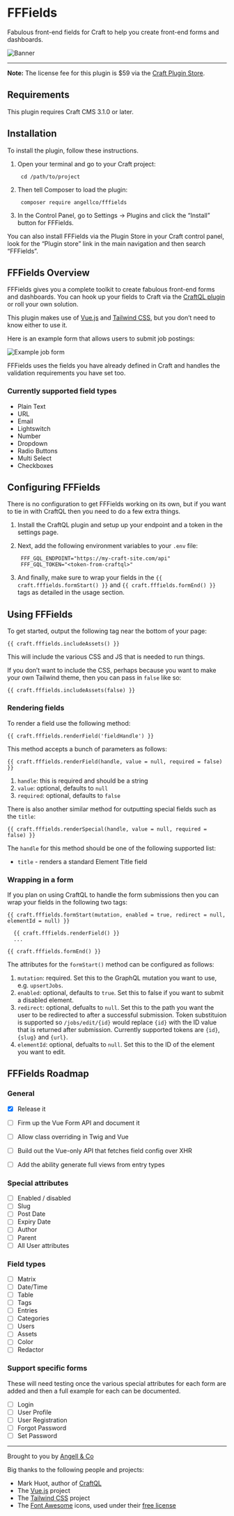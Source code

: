 # FFFields

Fabulous front-end fields for Craft to help you create front-end forms and dashboards.

![Banner](resources/img/banner.png)

---

**Note:** The license fee for this plugin is $59 via the [Craft Plugin Store](https://plugins.craftcms.com/fffields).


## Requirements

This plugin requires Craft CMS 3.1.0 or later.


## Installation

To install the plugin, follow these instructions.

1. Open your terminal and go to your Craft project:

        cd /path/to/project

2. Then tell Composer to load the plugin:

        composer require angellco/fffields

3. In the Control Panel, go to Settings → Plugins and click the “Install” button for FFFields.


You can also install FFFields via the Plugin Store in your Craft control panel, look for the “Plugin store” link in the main navigation and then search “FFFields”.


## FFFields Overview

FFFields gives you a complete toolkit to create fabulous front-end forms and dashboards. You can hook up your fields to Craft via the [CraftQL plugin](https://plugins.craftcms.com/craftql) or roll your own solution.

This plugin makes use of [Vue.js](https://vuejs.org/) and [Tailwind CSS](https://tailwindcss.com), but you don’t need to know either to use it.

Here is an example form that allows users to submit job postings:

![Example job form](resources/img/example-job-form.png)

FFFields uses the fields you have already defined in Craft and handles the validation requirements you have set too.

### Currently supported field types

- Plain Text
- URL
- Email
- Lightswitch
- Number
- Dropdown
- Radio Buttons
- Multi Select
- Checkboxes


## Configuring FFFields

There is no configuration to get FFFields working on its own, but if you want to tie in with CraftQL then you need to do a few extra things.

1. Install the CraftQL plugin and setup up your endpoint and a token in the settings page.

2. Next, add the following environment variables to your `.env` file:

        FFF_GQL_ENDPOINT="https://my-craft-site.com/api"
        FFF_GQL_TOKEN="<token-from-craftql>"

3. And finally, make sure to wrap your fields in the `{{ craft.fffields.formStart() }}` and `{{ craft.fffields.formEnd() }}` tags as detailed in the usage section. 


## Using FFFields

To get started, output the following tag near the bottom of your page:

```twig
{{ craft.fffields.includeAssets() }}
``` 

This will include the various CSS and JS that is needed to run things.

If you don’t want to include the CSS, perhaps because you want to make your own Tailwind theme, then you can pass in `false` like so:

```twig
{{ craft.fffields.includeAssets(false) }}
```

### Rendering fields

To render a field use the following method:

```twig
{{ craft.fffields.renderField('fieldHandle') }}
``` 

This method accepts a bunch of parameters as follows:

```twig
{{ craft.fffields.renderField(handle, value = null, required = false) }}
```

1. `handle`: this is required and should be a string
2. `value`: optional, defaults to `null`
3. `required`: optional, defaults to `false`


There is also another similar method for outputting special fields such as the `title`:

```twig
{{ craft.fffields.renderSpecial(handle, value = null, required = false) }}
```

The `handle` for this method should be one of the following supported list:

- `title` - renders a standard Element Title field
 


### Wrapping in a form

If you plan on using CraftQL to handle the form submissions then you can wrap your fields in the following two tags:

```twig
{{ craft.fffields.formStart(mutation, enabled = true, redirect = null, elementId = null) }}

  {{ craft.fffields.renderField() }}
  ...

{{ craft.fffields.formEnd() }}
```

The attributes for the `formStart()` method can be configured as follows:

1. `mutation`: required. Set this to the GraphQL mutation you want to use, e.g. `upsertJobs`.
2. `enabled`: optional, defaults to `true`. Set this to false if you want to submit a disabled element.
3. `redirect`: optional, defualts to `null`. Set this to the path you want the user to be redirected to after a successful submission. Token substituion is supported so `/jobs/edit/{id}` would replace `{id}` with the ID value that is returned after submission. Currently supported tokens are `{id}`, `{slug}` and `{url}`.
4. `elementId`: optional, defualts to `null`. Set this to the ID of the element you want to edit.


## FFFields Roadmap

### General

- [x] Release it
- [ ] Firm up the Vue Form API and document it
- [ ] Allow class overriding in Twig and Vue
- [ ] Build out the Vue-only API that fetches field config over XHR
- [ ] Add the ability generate full views from entry types


### Special attributes

- [ ] Enabled / disabled
- [ ] Slug
- [ ] Post Date
- [ ] Expiry Date
- [ ] Author
- [ ] Parent
- [ ] All User attributes

### Field types

- [ ] Matrix
- [ ] Date/Time
- [ ] Table
- [ ] Tags
- [ ] Entries
- [ ] Categories
- [ ] Users
- [ ] Assets
- [ ] Color
- [ ] Redactor

### Support specific forms

These will need testing once the various special attributes for each form are added and then a full example for each can be documented.

- [ ] Login
- [ ] User Profile
- [ ] User Registration
- [ ] Forgot Password
- [ ] Set Password

---

Brought to you by [Angell & Co](https://angell.io)

Big thanks to the following people and projects:

- Mark Huot, author of [CraftQL](https://github.com/markhuot/craftql)
- The [Vue.js](https://vuejs.org/) project
- The [Tailwind CSS](https://tailwindcss.com) project
- The [Font Awesome](https://fontawesome.com) icons, used under their [free license](https://fontawesome.com/license/free)